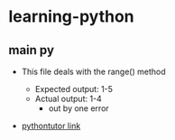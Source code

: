 # learning-python

## main py

- This file deals with the range() method

    - Expected output:  1-5
    - Actual output:    1-4
        - out by one error
- [pythontutor link](http://pythontutor.com/composingprograms.html#mode=display)
